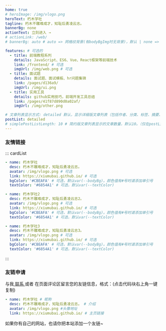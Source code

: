 ```yaml
---
home: true
# heroImage: /img/vlogo.png
heroText: 朽木学社
tagline: 朽木不雕难成才，知耻后勇凌云志。
bannerBg: none
actionText: 立刻进入 →
# actionLink: /web/
# bannerBg: auto # auto => 网格纹背景(有bodyBgImg时无背景)，默认 | none => 无 | '大图地址' | background: 自定义背景样式       提示：如发现文本颜色不适应你的背景时可以到palette.styl修改$bannerTextColor变量

features: # 可选的
  - title: 前端教程系列
    details: JavaScript、ES6、Vue、React框架等前端技术
    link: /frontend/ # 可选
    imgUrl: /img/web.png # 可选
  - title: 面试题
    details: 面试题、面试模板、hr问题集锦
    link: /pages/d136a9/
    imgUrl: /img/ui.png
  - title: 实用工具
    details: github实用技巧，前端开发工具总结
    link: /pages/41f87d890d0a02af/
    imgUrl: /img/other.png

# 文章列表显示方式: detailed 默认，显示详细版文章列表（包括作者、分类、标签、摘要、分页等）| simple => 显示简约版文章列表（仅标题和日期）| none 不显示文章列表
postList: detailed
# simplePostListLength: 10 # 简约版文章列表显示的文章数量，默认10。（仅在postList设置为simple时生效）
---
```


<!--
## 关于

### 📚Blog
这是一个兼具博客文章、知识管理、文档查找的个人网站，主要内容是Web前端技术。如果你喜欢这个博客&主题欢迎到[GitHub](https://github.com/xugaoyi/vuepress-theme-vdoing)点个Star、获取源码，或者交换[友链](/friends/) ( •̀ ω •́ )✧

### 🎨Theme
本站主题是根据[VuePress](https://vuepress.vuejs.org/zh/)的默认主题修改而成。取名`Vdoing`(维度)，旨在轻松打造一个`结构化`与`碎片化`并存的个人在线知识库&博客，让你的知识海洋像一本本书一样清晰易读。配合多维索引，让每一个知识点都可以快速定位！ 更多[详情](https://github.com/xugaoyi/vuepress-theme-vdoing)。

<a href="https://github.com/xugaoyi/vuepress-theme-vdoing" target="_blank"><img src='https://img.shields.io/github/stars/xugaoyi/vuepress-theme-vdoing' alt='GitHub stars' class="no-zoom"></a>
<a href="https://github.com/xugaoyi/vuepress-theme-vdoing" target="_blank"><img src='https://img.shields.io/github/forks/xugaoyi/vuepress-theme-vdoing' alt='GitHub forks' class="no-zoom"></a>

</br>


## 特色功能
博客部分特色功能介绍

#### 一站式技术搜索

   博客内容中包含部分技术教程，可以利用搜索框快速搜索到相关文档，即使博客中没有的，你还可以选择最下方的 `在XXX中搜索“xxx”` 快速到达你想要找的内容。

#### 深色模式与阅读模式
关爱程序员，保护视力，点击右下角的主题模式按钮试试吧~

#### Demo演示模块
   为了更直观的展示一些代码的效果，博客添加了demo模块插件，可查看demo、源码，以及跳转到codepen在线编辑。**示例**：

::: demo [vanilla]
```html
<html>
  <div id="vanilla-box"></div>
</html>
<script>
  var box = document.getElementById('vanilla-box')
  box.innerHTML = 'Hello World! Welcome to EB'
</script>
<style>
#vanilla-box {
  color: #11a8cd;
}
</style>
```
:::


## :email: 联系

- **WeChat or QQ**: <a href="tencent://message/?uin=894072666&Site=&Menu=yesUrl" class='qq'>894072666</a>
- **Email**: <a href="mailto:894072666@qq.com">894072666@qq.com</a>
- **GitHub**: <https://github.com/xugaoyi>

</br>  -->

### 友情链接

::: cardList

```yaml
- name: 朽木学社
  desc: 朽木不雕难成才，知耻后勇凌云志。
  avatar: /img/vlogo.png # 可选
  link: https://xiumubai.github.io/ # 可选
  bgColor: '#CBEAFA' # 可选，默认var(--bodyBg)。颜色值有#号时请添加单引号
  textColor: '#6854A1' # 可选，默认var(--textColor)

- name: 朽木学社2
  desc: 朽木不雕难成才，知耻后勇凌云志2。
  avatar: /img/vlogo.png # 可选
  link: https://xiumubai.github.io/ # 可选
  bgColor: '#CBEAFA' # 可选，默认var(--bodyBg)。颜色值有#号时请添加单引号
  textColor: '#6854A1' # 可选，默认var(--textColor)

- name: 朽木学社3
  desc: 朽木不雕难成才，知耻后勇凌云志3。
  avatar: /img/vlogo.png # 可选
  link: https://xiumubai.github.io/ # 可选
  bgColor: '#CBEAFA' # 可选，默认var(--bodyBg)。颜色值有#号时请添加单引号
  textColor: '#6854A1' # 可选，默认var(--textColor)
```

:::

### 友链申请

与我[ 联系 ](/about/#联系)或者 在页面评论区留言您的友链信息，格式：(点击代码块右上角一键复制)

```yaml
- name: 朽木学社 # 昵称
  desc: 朽木不雕难成才，知耻后勇凌云志。 # 介绍
  avatar: /img/vlogo.png #头像地址
  link: https://xiumubai.github.io/ # 主页链接
```

如果你有自己的网站，也请你把本站添加一个友链~
